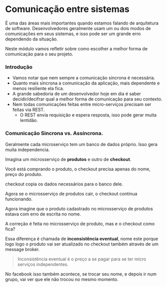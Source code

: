 # Comunicação entre sistemas

É uma das áreas mais importantes quando estamos falando de arquitetura de software. Desenvolvedores geralmente usam um ou dois modos de comunicações em seus sistemas, e isso pode ser um grande erro dependendo da situação.

Neste módulo vamos refletir sobre como escolher a melhor forma de comunicação para o seu projeto.

### Introdução

- Vamos notar que nem sempre a comunicação síncrona é necessária.
- Quanto mais síncrona a comunicação da aplicação, mais dependente e menos resiliente ela fica.
- A grande sabedoria de um desenvolvedor hoje em dia é saber decidir/decifrar qual a melhor forma de comunicação para seu contexto.
- Nem todas comunicações feitas entre micro-serviços precisam ser feitas via REST.
    - O REST envia requisição e espera resposta, isso pode gerar muita lentidão.


### Comunicação Sincrona vs. Assíncrona.

Geralmente cada microserviço tem um banco de dados próprio. Isso gera muita independencia.

Imagina um microsserviço de **produtos** e outro de **checkout**.

Você está comprando o produto, o checkout precisa apenas do nome, preço do produto.

checkout copia os dados necessários para o banco dele.

Agora se o microsserviço de produtos cair, o checkout continua funcionando.

Agora imagine que o produto cadastrado no microsserviço de produtos estava com erro de escrita no nome.

A correção é feita no microsserviço de produto, mas e o checkout como fica?

Essa diferença é chamada de **inconsistência eventual**, nome este porque logo logo o produto vai ser atualizado no checkout também através de um message broker.

> Inconsistência eventual é o preço a se pagar para se ter micro serviços independentes.

No facebook isso também acontece, se trocar seu nome, e depois ir num grupo, vai ver que ele não trocou no mesmo momento.



